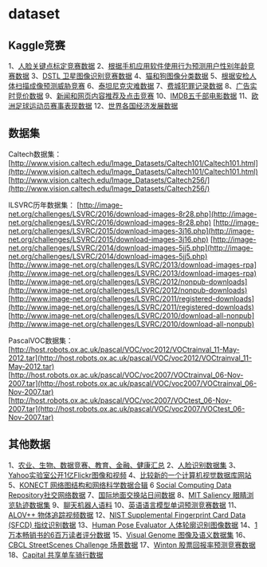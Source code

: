 dataset
===

Kaggle竞赛
---
1、[人脸关键点标定竞赛数据](https://www.kaggle.com/c/facial-keypoints-detection)
2、[根据手机应用软件使用行为预测用户性别年龄竞赛数据](http://dataju.cn/Dataju/web/datasetInstanceDetail/332)
3、[DSTL 卫星图像识别竞赛数据](https://www.kaggle.com/c/dstl-satellite-imagery-feature-detection)
4、[猫和狗图像分类数据](https://www.kaggle.com/c/dogs-vs-cats-redux-kernels-edition)
5、[根据安检人体扫描成像预测威胁竞赛](https://www.kaggle.com/c/passenger-screening-algorithm-challenge)
6、[泰坦尼克灾难数据](https://www.kaggle.com/c/titanic)
7、[费城犯罪记录数据](https://www.kaggle.com/mchirico/philadelphiacrimedata)
8、[广告实时竞价数据](https://www.kaggle.com/zurfer/rtb)
9、[新闻和网页内容推荐及点击竞赛](https://www.kaggle.com/c/outbrain-click-prediction)
10、[IMDB五千部电影数据](https://www.kaggle.com/deepmatrix/imdb-5000-movie-dataset)
11、[欧洲足球运动员赛事表现数据](https://www.kaggle.com/hugomathien/soccer)
12、[世界各国经济发展数据](https://www.kaggle.com/worldbank/world-development-indicators)

数据集
---
Caltech数据集：
[http://www.vision.caltech.edu/Image_Datasets/Caltech101/Caltech101.html](http://www.vision.caltech.edu/Image_Datasets/Caltech101/Caltech101.html)
[http://www.vision.caltech.edu/Image_Datasets/Caltech256/](http://www.vision.caltech.edu/Image_Datasets/Caltech256/)

ILSVRC历年数据集：
[http://image-net.org/challenges/LSVRC/2016/download-images-8r28.php](http://image-net.org/challenges/LSVRC/2016/download-images-8r28.php)
[http://image-net.org/challenges/LSVRC/2015/download-images-3j16.php](http://image-net.org/challenges/LSVRC/2015/download-images-3j16.php)
[http://image-net.org/challenges/LSVRC/2014/download-images-5jj5.php](http://image-net.org/challenges/LSVRC/2014/download-images-5jj5.php)
[http://www.image-net.org/challenges/LSVRC/2013/download-images-rpa](http://www.image-net.org/challenges/LSVRC/2013/download-images-rpa)
[http://www.image-net.org/challenges/LSVRC/2012/nonpub-downloads](http://www.image-net.org/challenges/LSVRC/2012/nonpub-downloads)
[http://www.image-net.org/challenges/LSVRC/2011/registered-downloads](http://www.image-net.org/challenges/LSVRC/2011/registered-downloads)
[http://www.image-net.org/challenges/LSVRC/2010/download-all-nonpub](http://www.image-net.org/challenges/LSVRC/2010/download-all-nonpub)

PascalVOC数据集：
[http://host.robots.ox.ac.uk/pascal/VOC/voc2012/VOCtrainval_11-May-2012.tar](http://host.robots.ox.ac.uk/pascal/VOC/voc2012/VOCtrainval_11-May-2012.tar)
[http://host.robots.ox.ac.uk/pascal/VOC/voc2007/VOCtrainval_06-Nov-2007.tar](http://host.robots.ox.ac.uk/pascal/VOC/voc2007/VOCtrainval_06-Nov-2007.tar)
[http://host.robots.ox.ac.uk/pascal/VOC/voc2007/VOCtest_06-Nov-2007.tar](http://host.robots.ox.ac.uk/pascal/VOC/voc2007/VOCtest_06-Nov-2007.tar)

其他数据
---
1、[农业、生物、数据竞赛、教育、金融、健康汇总](https://github.com/awesomedata/awesome-public-datasets)
2、[人脸识别数据集](http://www.face-rec.org/databases/)
3、[Yahoo实验室公开1亿Flickr图像和视频](http://yahoolabs.tumblr.com/post/89783581601/one-hundred-million-creative-commons-flickr-images-for)
4、[比较新的一个计算机视觉数据库网站](http://riemenschneider.hayko.at/vision/dataset/)
5、[KONECT 网络图结构和网络科学数据合辑](http://konect.uni-koblenz.de/)
6 [Social Computing Data Repository社交网络数据](http://socialcomputing.asu.edu/)
7、[国际地面交换站日间数据](http://data.cma.cn/)
8、[MIT Saliency 眼睛浏览轨迹数据集](http://saliency.mit.edu/)
9、[聊天机器人语料](https://github.com/candlewill/Dialog_Corpus)
10、[英语语言模型单词预测竞赛数据](https://www.kaggle.com/c/billion-word-imputation/data)
11、[ALOV++ 物体追踪视频数据](http://crcv.ucf.edu/data/ALOV++/)
12、[NIST Supplemental Fingerprint Card Data (SFCD) 指纹识别数据](https://www.nist.gov/property-fieldsection/nist-special-database-10)
13、[Human Pose Evaluator 人体轮廓识别图像数据](http://www.robots.ox.ac.uk/~vgg/data/pose_evaluation/)
14、[1万本畅销书的6百万读者评分数据](https://github.com/zygmuntz/goodbooks-10k)
15、[Visual Genome 图像及语义数据集](http://visualgenome.org/)
16、[CBCL StreetScenes Challenge 场景数据](http://cbcl.mit.edu/software-datasets/streetscenes/)
17、[Winton 股票回报率预测竞赛数据](https://www.kaggle.com/c/the-winton-stock-market-challenge)
18、[Capital 共享单车骑行数据](https://www.capitalbikeshare.com/system-data)
